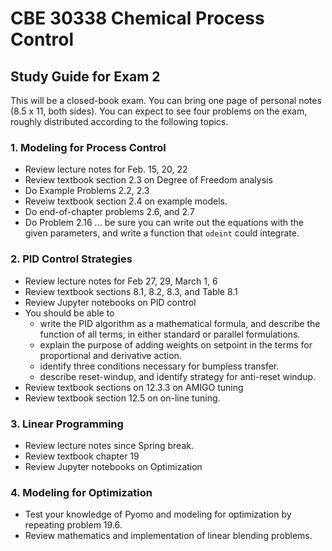 # CBE 30338 Chemical Process Control 

## Study Guide for Exam 2

This will be a closed-book exam. You can bring one page of personal notes (8.5 x 11, both sides). You can expect to see four problems on the exam, roughly distributed according to the following topics. 

### 1. Modeling for Process Control

* Review lecture notes for Feb. 15, 20, 22
* Review textbook section 2.3 on Degree of Freedom analysis
* Do Example Problems 2.2, 2.3
* Reveiw textbook section 2.4 on example models.  
* Do end-of-chapter problems 2.6, and 2.7
* Do Problem 2.16 ... be sure you can write out the equations with the given parameters, and write a function that `odeint` could integrate.

### 2. PID Control Strategies

* Review lecture notes for Feb 27, 29, March 1, 6
* Review textbook sections 8.1, 8.2, 8.3, and Table 8.1
* Review Jupyter notebooks on PID control
* You should be able to 
  * write the PID algorithm as a mathematical formula, and describe the function of all terms, in either standard or parallel formulations.
  * explain the purpose of adding weights on setpoint in the terms for proportional and derivative action.
  * identify three conditions necessary for bumpless transfer.
  * describe reset-windup, and identify strategy for anti-reset windup.
* Review textbook sections on 12.3.3 on AMIGO tuning
* Review textbook section 12.5 on on-line tuning.

### 3. Linear Programming

* Review lecture notes since Spring break.
* Review textbook chapter 19
* Review Jupyter notebooks on Optimization

### 4. Modeling for Optimization

* Test your knowledge of Pyomo and modeling for optimization by repeating problem 19.6.
* Review mathematics and implementation of linear blending problems.
